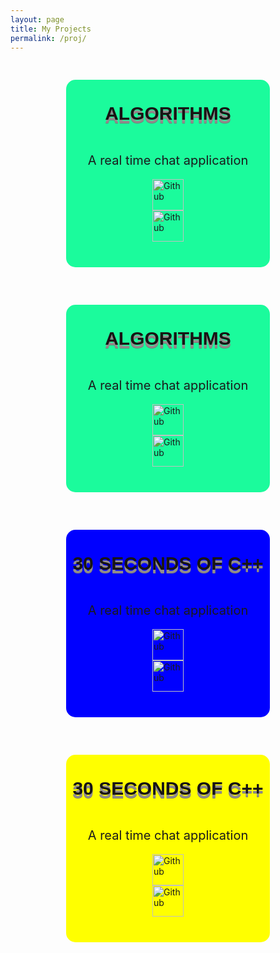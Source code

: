 ```yaml
---
layout: page
title: My Projects
permalink: /proj/
---
```

<style type="text/css">
    #projects {
            max-width: 740px;
            min-height: 300px;
            /* display: table; */
            background-color: red;
            border-radius: 15px 15px;
            transition: all .2s ease-in-out;
            margin: 30px;
        }
        #projects:hover{
            transform: scale(1.1);
            box-shadow: rgba(0, 0, 0, 0.75) 13px 17px 26px -1px;
            border-radius: 40px 40px 40px 40px;
        }
        #name h2{
            text-align: center;
            padding: 10px 10px 10px 10px; 
        }
        #desct {
            display: flex;
            justify-content: center;
            align-items: center;
        }
        h2 {
            margin: 0.8em 0 0.5em 0;
            color: #171414;
            font-weight: bold;
            font-family: 'Ultra', sans-serif;
            font-size: 30px;
            line-height: 40px;
            text-transform: uppercase;
            text-shadow: 0 5px #928d8d, 0 6px #777;
        }
        #link {
            display: flex;
            justify-content: center;
            align-items: center;
        }
        #link img {
            width: 50px;
            height: 50px;
            transition: transform .3s ease-in-out;
            float: left;
        }
        #link img:hover {
            background-color: white;
            border-radius: 50%;
            transform: rotate(360deg);
        }
        #link .code-text {
            visibility: hidden;
            width: 120px;
            background-color: black;
            color: #fff;
            text-align: center;
            border-radius: 6px;
            padding: 5px 0;

            /* Position the tooltip */
            position: absolute;
            top: 170px;
            left: 60%;
        }
        #link:hover .code-text {
              visibility: visible;
        }
        #link2 {
            display: flex;
            justify-content: center;
            align-items: center;
        }
        #link2 img {
            width: 50px;
            float: right;
            height: 50px;
        }
        #desct p {
            font-size: 20px;
            line-height: 20px;
            margin: 20px;
        }
        #link2 .tooltiptext {
            visibility: hidden;
            width: 120px;
            background-color: black;
            color: #fff;
            text-align: center;
            border-radius: 6px;
            padding: 5px 0;

            /* Position the tooltip */
            position: absolute;
            top: 220px;
            left: 60%;
        }
        #link2:hover .tooltiptext {
              visibility: visible;
        }
        .cards {
            display: grid;
            grid-template-columns: auto;
            position: relative; 
            align-items: center;
            justify-content: center;
        }
</style>
<div class="cards">
        <!-- Project 1 -->
        <div id="projects" style="background-color: #1bfb9c;">          
            <div id = "name">
                <h2>Algorithms</h2>
            </div>
            <div id = "desct">
                <p>A real time chat application</p>
            </div>
            <div id = "link">
                <a href="https://github.com/Bhupesh-V/HeckChat">
                    <img src="github.svg" alt="Github">
                </a>
            </div>
            <div id = "link2">
                <a href="https://github.com/Bhupesh-V/HeckChat">
                    <img src="view.png" alt="Github">
                </a>
            </div>  
        </div>
        <div id="projects" style="background-color: #1bfb9c;">          
            <div id = "name">
                <h2>Algorithms</h2>
            </div>
            <div id = "desct">
                <p>A real time chat application</p>
            </div>
            <div id = "link">
                <a href="https://github.com/Bhupesh-V/HeckChat">
                    <img src="github.svg" alt="Github">
                </a>
            </div>
            <div id = "link2">
                <span class="tooltiptext">See Live Demo</span>
                <a href="https://github.com/Bhupesh-V/HeckChat">
                    <img src="view.png" alt="Github">
                </a>
            </div>  
        </div>
        <div id="projects" style="background-color: blue;">         
            <div id = "name">
                <h2>30 Seconds of C++</h2>
            </div>
            <div id = "desct">
                <p>A real time chat application</p>
            </div>
            <div id = "link">
                <span class="code-text">Source Code</span>
                <a href="https://github.com/Bhupesh-V/HeckChat">
                    <img src="github.svg" alt="Github">
                </a>
            </div>
            <div id = "link2">
                <span class="tooltiptext">Live Demo</span>
                <a href="https://github.com/Bhupesh-V/HeckChat">
                    <img src="view.png" alt="Github">
                </a>
            </div>  
        </div>
        <div id="projects" style="background-color: yellow;">           
            <div id = "name">
                <h2>30 Seconds of C++</h2>
            </div>
            <div id = "desct">
                <p>A real time chat application</p>
            </div>
            <div id = "link">
                <span class="code-text">Source Code</span>
                <a href="https://github.com/Bhupesh-V/HeckChat">
                    <img src="github.svg" alt="Github">
                </a>
            </div>
            <div id = "link2">
                <span class="tooltiptext">Live Demo</span>
                <a href="https://github.com/Bhupesh-V/HeckChat">
                    <img src="view.png" alt="Github">
                </a>
            </div>  
        </div>
    </div>